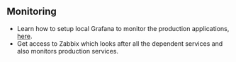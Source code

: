 ## Monitoring

* Learn how to setup local Grafana to monitor the production applications, [here](./setup-grafana-local.md).
* Get access to Zabbix which looks after all the dependent services and also monitors production services.
